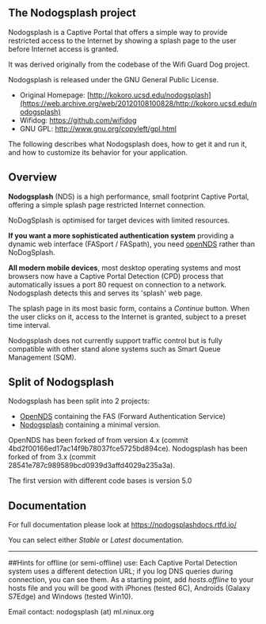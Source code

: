 ## The Nodogsplash project

Nodogsplash is a Captive Portal that offers a simple way to provide restricted access to the Internet by showing a splash page to the user before Internet access is granted.

It was derived originally from the codebase of the Wifi Guard Dog project.


Nodogsplash is released under the GNU General Public License.

* Original Homepage: [http://kokoro.ucsd.edu/nodogsplash](https://web.archive.org/web/20120108100828/http://kokoro.ucsd.edu/nodogsplash)
* Wifidog: https://github.com/wifidog
* GNU GPL: http://www.gnu.org/copyleft/gpl.html

The following describes what Nodogsplash does, how to get it and run it, and
how to customize its behavior for your application.

## Overview

**Nodogsplash** (NDS) is a high performance, small footprint Captive Portal, offering a simple splash page restricted Internet connection.

NoDogSplash is optimised for target devices with limited resources.

**If you want a more sophisticated authentication system** providing a dynamic web interface (FASport / FASpath), you need [openNDS](https://github.com/openNDS/openNDS) rather than NoDogSplash.

**All modern mobile devices**, most desktop operating systems and most browsers now have a Captive Portal Detection (CPD) process that automatically issues a port 80 request on connection to a network. Nodogsplash detects this and serves its 'splash' web page.

The splash page in its most basic form, contains a *Continue* button. When the user clicks on it, access to the Internet is granted, subject to a preset time interval.

Nodogsplash does not currently support traffic control but is fully compatible with other stand alone systems such as Smart Queue Management (SQM).

## Split of Nodogsplash

Nodogsplash has been split into 2 projects:

* [OpenNDS](https://github.com/openNDS/openNDS) containing the FAS (Forward Authentication Service)
* [Nodogsplash](https://github.com/nodogsplash/nodogsplash) containing a minimal version.

OpenNDS has been forked of from version 4.x (commit 4bd2f00166ed17ac14f9b78037fce5725bd894ce).
Nodogsplash has been forked of from 3.x (commit 28541e787c989589bcd0939d3affd4029a235a3a).

The first version with different code bases is version 5.0

## Documentation

For full documentation please look at https://nodogsplashdocs.rtfd.io/

You can select either *Stable* or *Latest* documentation.

---

##Hints for offline (or semi-offline) use:
Each Captive Portal Detection system uses a different detection URL; if you log DNS queries during connection, you can see them.
As a starting point, add *hosts.offline* to your hosts file and you will be good with iPhones (tested 6C), Androids (Galaxy S7Edge) and Windows (tested Win10).

Email contact: nodogsplash (at) ml.ninux.org
